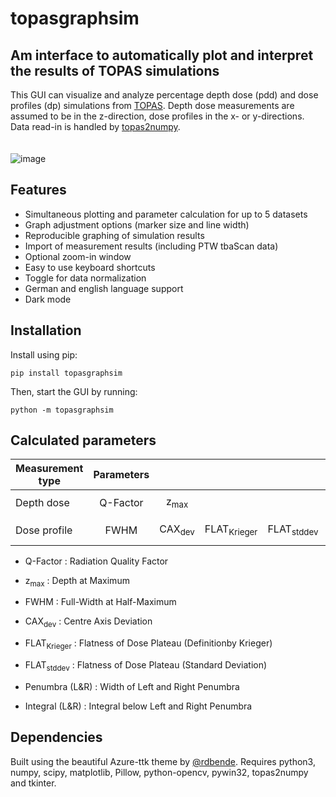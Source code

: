 # topasgraphsim

## Am interface to automatically plot and interpret the results of TOPAS simulations

This GUI can visualize and analyze percentage depth dose (pdd) and dose profiles (dp) simulations from [TOPAS](http://www.topasmc.org/). Depth dose measurements are assumed to be in the z-direction, dose profiles in the x- or y-directions. Data read-in is handled by [topas2numpy](https://github.com/davidchall/topas2numpy).
<br></br>          
![image](https://user-images.githubusercontent.com/87897942/150624839-cd4fa333-b52e-43a9-98ca-6f3a2e41340a.png)

## Features

 - Simultaneous plotting and parameter calculation for up to 5 datasets
 - Graph adjustment options (marker size and line width)
 - Reproducible graphing of simulation results
 - Import of measurement results (including PTW tbaScan data)
 - Optional zoom-in window
 - Easy to use keyboard shortcuts
 - Toggle for data normalization
 - German and english language support
 - Dark mode

## Installation

Install using pip:

```console
pip install topasgraphsim     
```
     
Then, start the GUI by running:
     
```console
python -m topasgraphsim
```
     
## Calculated parameters

| Measurement type | Parameters |                   |                        |                       |                |                |
| ---------------- | :--------: | :---------------: | :--------------------: | :-------------------: | :------------: | :------------: |
|                  |            |                   |                        |                       |                |                |
| Depth dose       |  Q-Factor  |  z<sub>max</sub>  |                        |                       |                |                |
|                  |            |                   |                        |                       |                |                |
| Dose profile     |    FWHM    | CAX<sub>dev</sub> | FLAT<sub>Krieger</sub> | FLAT<sub>stddev</sub> | Penumbra (L&R) | Integral (L&R) |

- Q-Factor : Radiation Quality Factor
- z<sub>max</sub> : Depth at Maximum

- FWHM : Full-Width at Half-Maximum
- CAX<sub>dev</sub> : Centre Axis Deviation
- FLAT<sub>Krieger</sub> : Flatness of Dose Plateau (Definitionby Krieger)
- FLAT<sub>stddev</sub> : Flatness of Dose Plateau (Standard Deviation)
- Penumbra (L&R) : Width of Left and Right Penumbra
- Integral (L&R) : Integral below Left and Right Penumbra
     
## Dependencies

Built using the beautiful Azure-ttk theme by [@rdbende](https://github.com/rdbende).
Requires python3, numpy, scipy, matplotlib, Pillow, python-opencv, pywin32, topas2numpy and tkinter.
